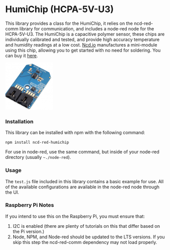 # HumiChip (HCPA-5V-U3)

This library provides a class for the HumiChip, it relies on the ncd-red-comm library for communication, and includes a node-red node for the HCPA-5V-U3. The HumiChip is a capacitive polymer sensor, these chips are individually calibrated and tested, and provide high accuracy temperature and humidity readings at a low cost. [Ncd.io](https://ncd.io) manufactures a mini-module using this chip, allowing you to get started with no need for soldering. You can buy it [here](https://store.ncd.io/product/hcpa-5v-u3-humidity-and-temperature-sensor-%C2%B12rh-%C2%B10-3c-i2c-mini-module/).

[![HumiChip](./HCPA-5V-U3_I2CS_A_2-150x150.png)](https://store.ncd.io/product/hcpa-5v-u3-humidity-and-temperature-sensor-%C2%B12rh-%C2%B10-3c-i2c-mini-module/)

### Installation

This library can be installed with npm with the following command:

```
npm install ncd-red-humichip
```

For use in node-red, use the same command, but inside of your node-red directory (usually `~./node-red`).

### Usage

The `test.js` file included in this library contains a basic example for use.  All of the available configurations are available in the node-red node through the UI.

### Raspberry Pi Notes

If you intend to use this on the Raspberry Pi, you must ensure that:
1. I2C is enabled (there are plenty of tutorials on this that differ based on the Pi version.)
2. Node, NPM, and Node-red should be updated to the LTS versions. If you skip this step the ncd-red-comm dependency may not load properly.
